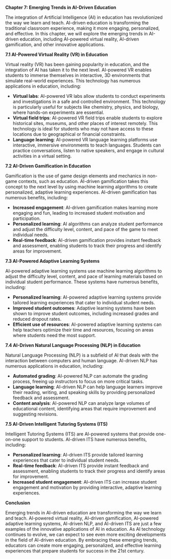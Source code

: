 **Chapter 7: Emerging Trends in AI-Driven Education**

The integration of Artificial Intelligence (AI) in education has revolutionized the way we learn and teach. AI-driven education is transforming the traditional classroom experience, making it more engaging, personalized, and effective. In this chapter, we will explore the emerging trends in AI-driven education, including AI-powered virtual reality, AI-driven gamification, and other innovative applications.

**7.1 AI-Powered Virtual Reality (VR) in Education**

Virtual reality (VR) has been gaining popularity in education, and the integration of AI has taken it to the next level. AI-powered VR enables students to immerse themselves in interactive, 3D environments that simulate real-world experiences. This technology has numerous applications in education, including:

* **Virtual labs**: AI-powered VR labs allow students to conduct experiments and investigations in a safe and controlled environment. This technology is particularly useful for subjects like chemistry, physics, and biology, where hands-on experiments are essential.
* **Virtual field trips**: AI-powered VR field trips enable students to explore historical sites, museums, and other places of interest remotely. This technology is ideal for students who may not have access to these locations due to geographical or financial constraints.
* **Language learning**: AI-powered VR language learning platforms use interactive, immersive environments to teach languages. Students can practice conversations, listen to native speakers, and engage in cultural activities in a virtual setting.

**7.2 AI-Driven Gamification in Education**

Gamification is the use of game design elements and mechanics in non-game contexts, such as education. AI-driven gamification takes this concept to the next level by using machine learning algorithms to create personalized, adaptive learning experiences. AI-driven gamification has numerous benefits, including:

* **Increased engagement**: AI-driven gamification makes learning more engaging and fun, leading to increased student motivation and participation.
* **Personalized learning**: AI algorithms can analyze student performance and adjust the difficulty level, content, and pace of the game to meet individual needs.
* **Real-time feedback**: AI-driven gamification provides instant feedback and assessment, enabling students to track their progress and identify areas for improvement.

**7.3 AI-Powered Adaptive Learning Systems**

AI-powered adaptive learning systems use machine learning algorithms to adjust the difficulty level, content, and pace of learning materials based on individual student performance. These systems have numerous benefits, including:

* **Personalized learning**: AI-powered adaptive learning systems provide tailored learning experiences that cater to individual student needs.
* **Improved student outcomes**: Adaptive learning systems have been shown to improve student outcomes, including increased grades and reduced dropout rates.
* **Efficient use of resources**: AI-powered adaptive learning systems can help teachers optimize their time and resources, focusing on areas where students need the most support.

**7.4 AI-Driven Natural Language Processing (NLP) in Education**

Natural Language Processing (NLP) is a subfield of AI that deals with the interaction between computers and human language. AI-driven NLP has numerous applications in education, including:

* **Automated grading**: AI-powered NLP can automate the grading process, freeing up instructors to focus on more critical tasks.
* **Language learning**: AI-driven NLP can help language learners improve their reading, writing, and speaking skills by providing personalized feedback and assessment.
* **Content analysis**: AI-powered NLP can analyze large volumes of educational content, identifying areas that require improvement and suggesting revisions.

**7.5 AI-Driven Intelligent Tutoring Systems (ITS)**

Intelligent Tutoring Systems (ITS) are AI-powered systems that provide one-on-one support to students. AI-driven ITS have numerous benefits, including:

* **Personalized learning**: AI-driven ITS provide tailored learning experiences that cater to individual student needs.
* **Real-time feedback**: AI-driven ITS provide instant feedback and assessment, enabling students to track their progress and identify areas for improvement.
* **Increased student engagement**: AI-driven ITS can increase student engagement and motivation by providing interactive, adaptive learning experiences.

**Conclusion**

Emerging trends in AI-driven education are transforming the way we learn and teach. AI-powered virtual reality, AI-driven gamification, AI-powered adaptive learning systems, AI-driven NLP, and AI-driven ITS are just a few examples of the innovative applications of AI in education. As AI technology continues to evolve, we can expect to see even more exciting developments in the field of AI-driven education. By embracing these emerging trends, educators can create more engaging, personalized, and effective learning experiences that prepare students for success in the 21st century.